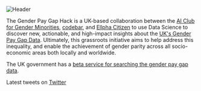 ![Header](https://user-images.githubusercontent.com/624760/41035568-f7325472-6984-11e8-8eb6-d455a9f834a2.png)

The Gender Pay Gap Hack is a UK-based collaboration between the [AI Club for Gender Minorities](https://www.meetup.com/ai-club/), [codebar](https://codebar.io/), and [Ellpha Citizen](https://www.ellpha.com/) to use Data Science to discover new, actionable, and high-impact insights about the [UK's Gender Pay Gap Data](https://gender-pay-gap.service.gov.uk/viewing/download). Ultimately, this grassroots initiative aims to help address this inequality, and enable the achievement of gender parity across all socio-economic areas both locally and worldwide.


The UK government has a [beta service for searching the gender pay gap data](https://gender-pay-gap.service.gov.uk/). 

Latest tweets on [Twitter](https://twitter.com/search?f=tweets&vertical=news&q=%23GenderPayGap&src=typd)

